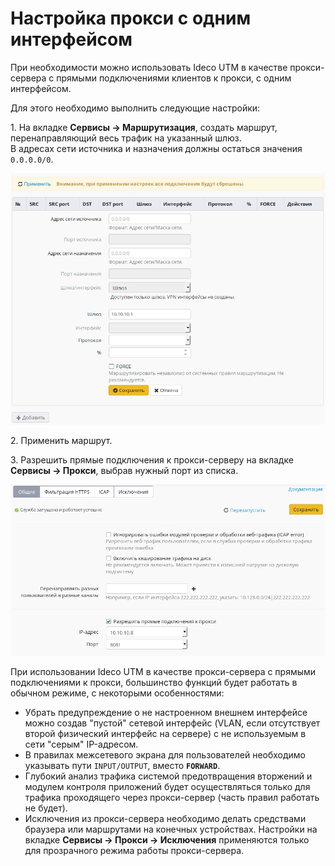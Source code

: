 # Настройка прокси с одним интерфейсом

При необходимости можно использовать Ideco UTM в качестве прокси-сервера с прямыми подключениями клиентов к прокси, с одним интерфейсом.

Для этого необходимо выполнить следующие настройки:

1\. На вкладке **Сервисы -> Маршрутизация**, создать маршрут, перенаправляющий весь трафик на указанный шлюз.\
В адресах сети источника и назначения должны остаться значения `0.0.0.0/0`.

![](../../attachments/6357079/6586818.png)

2\. Применить маршрут.

3\. Разрешить прямые подключения к прокси-серверу на вкладке **Сервисы -> Прокси**, выбрав нужный порт из списка.

![](../../attachments/6357079/6586936.png)

При использовании Ideco UTM в качестве прокси-сервера с прямыми подключениями к прокси, большинство функций будет работать в обычном режиме, с некоторыми особенностями:

* Убрать предупреждение о не настроенном внешнем интерфейсе можно создав "пустой" сетевой интерфейс (VLAN, если отсутствует второй физический интерфейс на сервере) с не используемым в сети "серым" IP-адресом.
* В правилах межсетевого экрана для пользователей необходимо указывать пути `INPUT/OUTPUT`, вместо **`FORWARD`**.
* Глубокий анализ трафика системой предотвращения вторжений и модулем контроля приложений будет осуществляться только для трафика проходящего через прокси-сервер (часть правил работать не будет).
* Исключения из прокси-сервера необходимо делать средствами браузера или маршрутами на конечных устройствах. Настройки на вкладке **Сервисы -> Прокси -> Исключения** применяются только для прозрачного режима работы прокси-сервера.
